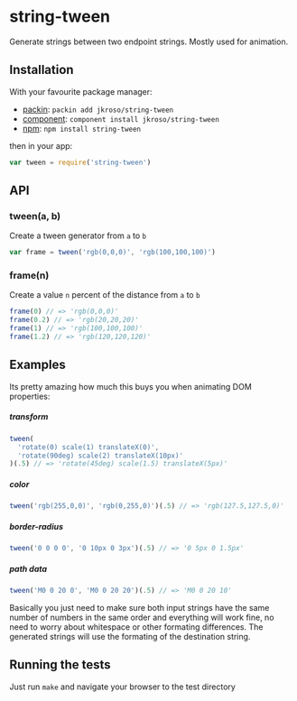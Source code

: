 
# string-tween

  Generate strings between two endpoint strings. Mostly used for animation.

## Installation

With your favourite package manager:

- [packin](//github.com/jkroso/packin): `packin add jkroso/string-tween`
- [component](//github.com/component/component#installing-packages): `component install jkroso/string-tween`
- [npm](//npmjs.org/doc/cli/npm-install.html): `npm install string-tween`

then in your app:

```js
var tween = require('string-tween')
```

## API

### tween(a, b)

  Create a tween generator from `a` to `b`

```js
var frame = tween('rgb(0,0,0)', 'rgb(100,100,100)')
```

### frame(n)

  Create a value `n` percent of the distance from `a` to `b`

```js
frame(0) // => 'rgb(0,0,0)'
frame(0.2) // => 'rgb(20,20,20)'
frame(1) // => 'rgb(100,100,100)'
frame(1.2) // => 'rgb(120,120,120)'
```

## Examples

  Its pretty amazing how much this buys you when animating DOM properties:

##### transform

```js
tween(
  'rotate(0) scale(1) translateX(0)', 
  'rotate(90deg) scale(2) translateX(10px)'
)(.5) // => 'rotate(45deg) scale(1.5) translateX(5px)'
```

##### color

```js
tween('rgb(255,0,0)', 'rgb(0,255,0)')(.5) // => 'rgb(127.5,127.5,0)'
```

##### border-radius

```js
tween('0 0 0 0', '0 10px 0 3px')(.5) // => '0 5px 0 1.5px'
```

##### path data

```js
tween('M0 0 20 0', 'M0 0 20 20')(.5) // => 'M0 0 20 10'
```

Basically you just need to make sure both input strings have the same number of numbers in the same order and everything will work fine, no need to worry about whitespace or other formating differences. The generated strings will use the formating of the destination string.

## Running the tests

Just run `make` and navigate your browser to the test directory
